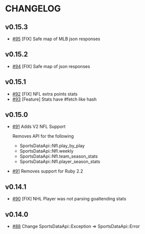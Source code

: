 # CHANGELOG

## v0.15.3
* [#95](https://github.com/RLovelett/sports_data_api/pull/95) [FIX] Safe map of MLB json responses

## v0.15.2
* [#94](https://github.com/RLovelett/sports_data_api/pull/94) [FIX] Safe map of json responses

## v0.15.1
* [#92](https://github.com/RLovelett/sports_data_api/pull/92) [FIX] NFL extra points stats
* [#93](https://github.com/RLovelett/sports_data_api/pull/93) [Feature] Stats have #fetch like hash

## v0.15.0
* [#91](https://github.com/RLovelett/sports_data_api/pull/91) Adds V2 NFL Support
  
  Removes API for the following
    
    * SportsDataApi::Nfl.play\_by\_play
    * SportsDataApi::Nfl.weekly
    * SportsDataApi::Nfl.team\_season\_stats
    * SportsDataApi::Nfl.player\_season\_stats

    
* [#91](https://github.com/RLovelett/sports_data_api/pull/91) Removes support for Ruby 2.2

## v0.14.1

* [#90](https://github.com/RLovelett/sports_data_api/pull/90) [FIX] NHL Player was not parsing goaltending stats

## v0.14.0

* [#88](https://github.com/RLovelett/sports_data_api/pull/88) Change SportsDataApi::Exception => SportsDataApi::Error
